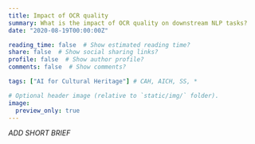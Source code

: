 ```yaml
---
title: Impact of OCR quality
summary: What is the impact of OCR quality on downstream NLP tasks?
date: "2020-08-19T00:00:00Z"

reading_time: false  # Show estimated reading time?
share: false  # Show social sharing links?
profile: false  # Show author profile?
comments: false  # Show comments?

tags: ["AI for Cultural Heritage"] # CAH, AICH, SS, *

# Optional header image (relative to `static/img/` folder).
image:
  preview_only: true
---
```


*ADD SHORT BRIEF*